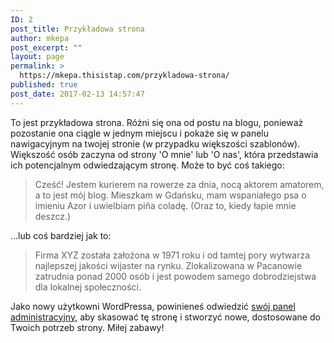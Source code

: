 ```yaml
---
ID: 2
post_title: Przykładowa strona
author: mkepa
post_excerpt: ""
layout: page
permalink: >
  https://mkepa.thisistap.com/przykladowa-strona/
published: true
post_date: 2017-02-13 14:57:47
---
```

To jest przykładowa strona. Różni się ona od postu na blogu, ponieważ pozostanie ona ciągle w jednym miejscu i pokaże się w panelu nawigacyjnym na twojej stronie (w przypadku większości szablonów). Większość osób zaczyna od strony 'O mnie' lub 'O nas', która przedstawia ich potencjalnym odwiedzającym stronę. Może to być coś takiego:

<blockquote>Cześć! Jestem kurierem na rowerze za dnia, nocą aktorem amatorem, a to jest mój blog. Mieszkam w Gdańsku, mam wspaniałego psa o imieniu Azor i uwielbiam pi&#241;a coladę. (Oraz to, kiedy łapie mnie deszcz.)</blockquote>

...lub coś bardziej jak to:

<blockquote>Firma XYZ została założona w 1971 roku i od tamtej pory wytwarza najlepszej jakości wijaster na rynku. Zlokalizowana w Pacanowie zatrudnia ponad 2000 osób i jest powodem samego dobrodziejstwa dla lokalnej społeczności.</blockquote>

Jako nowy użytkowni WordPressa, powinieneś odwiedzić <a href="https://mkepa.thisistap.com/wp-admin/">swój panel administracyjny</a>, aby skasować tę stronę i stworzyć nowe, dostosowane do Twoich potrzeb strony. Miłej zabawy!